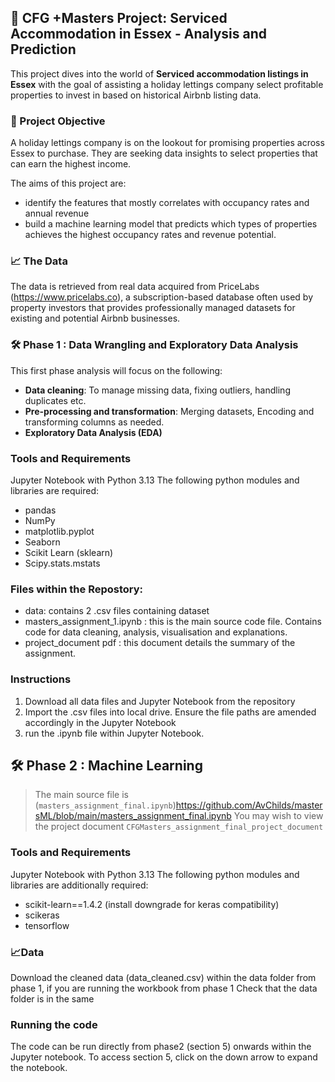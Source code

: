 
## 🏡 **CFG +Masters Project: Serviced Accommodation in Essex - Analysis and Prediction**

This project dives into the world of **Serviced accommodation listings in Essex** with the goal of assisting a holiday lettings company select profitable properties to invest in based on historical Airbnb listing data. 


### 🧠 Project Objective

A holiday lettings company is on the lookout for promising properties across Essex to purchase. They are seeking data insights to select properties that can earn the highest income. 

The aims of this project are:
- identify the features that mostly correlates with occupancy rates and annual revenue
- build a machine learning model that predicts which types of properties achieves the highest occupancy rates and revenue potential. 

### 📈 The Data

The data is retrieved from real data acquired from PriceLabs (https://www.pricelabs.co), a subscription-based database often used by property investors that provides professionally managed datasets for existing and potential Airbnb businesses.

### 🛠️ Phase 1 : Data Wrangling and Exploratory Data Analysis

This first phase analysis will focus on the following:
- **Data cleaning**: To manage missing data, fixing outliers, handling duplicates etc.
- **Pre-processing and transformation**: Merging datasets, Encoding and transforming columns as needed.
- **Exploratory Data Analysis (EDA)**

### Tools and Requirements
Jupyter Notebook with Python 3.13
The following python modules and libraries are required:
- pandas
- NumPy
- matplotlib.pyplot
- Seaborn
- Scikit Learn (sklearn)
- Scipy.stats.mstats

### Files within the Repostory:
- data: contains 2 .csv files containing dataset
- masters_assignment_1.ipynb  : this is the main source code file. Contains code for data cleaning, analysis, visualisation and explanations.
- project_document pdf : this document details the summary of the assignment.


### Instructions
1. Download all data files and Jupyter Notebook from the repository
2. Import the .csv files into local drive. Ensure the file paths are amended accordingly in the Jupyter Notebook
3. run the .ipynb file within Jupyter Notebook.
   
## 🛠️ Phase 2 : Machine Learning
> The main source file is (`masters_assignment_final.ipynb`)<https://github.com/AvChilds/mastersML/blob/main/masters_assignment_final.ipynb>
> You may wish to view the project document `CFGMasters_assignment_final_project_document`

### Tools and Requirements
Jupyter Notebook with Python 3.13
The following python modules and libraries are additionally required:
-  scikit-learn==1.4.2 (install downgrade for keras compatibility)
-  scikeras
-  tensorflow

 ### 📈Data
 Download the cleaned data (data_cleaned.csv) within the data folder from phase 1, if  you are running the workbook from phase 1
Check that the data folder is in the same

 ### Running the code
 The code can be run directly from phase2 (section 5) onwards within the Jupyter notebook. To access section 5, click on the down arrow to expand the notebook.  


